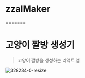 
# zzalMaker
=======
# 고양이 짤방 생성기

> 고양이 짤방을 생성하는 리액트 앱

![328234-0-resize](https://user-images.githubusercontent.com/3839771/149098995-0b89419a-58fb-494a-ade3-27aae5342553.gif)

